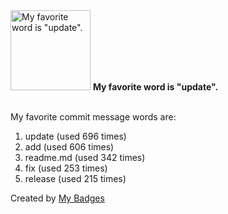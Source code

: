 <img src="https://github.com/my-badges/my-badges/blob/master/src/all-badges/favorite-word/favorite-word.png?raw=true" alt="My favorite word is &quot;update&quot;." title="My favorite word is &quot;update&quot;." width="128">
<strong>My favorite word is &quot;update&quot;.</strong>
<br><br>

My favorite commit message words are:

1. update (used 696 times)
2. add (used 606 times)
3. readme.md (used 342 times)
4. fix (used 253 times)
5. release (used 215 times)


Created by <a href="https://github.com/my-badges/my-badges">My Badges</a>